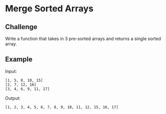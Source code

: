 # Merge Sorted Arrays

## Challenge
Write a function that takes in 3 pre-sorted arrays and returns a single sorted array.

## Example
Input:

    [1, 5, 8, 10, 15]
    [2, 7, 12, 16]
    [3, 4, 6, 9, 11, 17]

Output:

    [1, 2, 3, 4, 5, 6, 7, 8, 9, 10, 11, 12, 15, 16, 17]